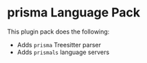 # prisma Language Pack

This plugin pack does the following:

- Adds `prisma` Treesitter parser
- Adds `prismals` language servers
